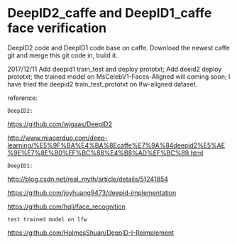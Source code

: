 # DeepID2_caffe and DeepID1_caffe face verification
DeepID2 code and DeepID1 code base on caffe.
Download the newest caffe git and merge this git code in, build it.


2017/12/11  Add deepid1  train_test and deploy prototxt; Add deeid2 deploy prototxt; the trained model on MsCelebV1-Faces-Aligned will coming soon; I have tried the deepid2 train_test_prototxt on lfw-aligned dataset.

reference:

`DeepID2:`

https://github.com/wjgaas/DeepID2

http://www.miaoerduo.com/deep-learning/%E5%9F%BA%E4%BA%8Ecaffe%E7%9A%84deepid2%E5%AE%9E%E7%8E%B0%EF%BC%88%E4%B8%AD%EF%BC%89.html

`DeepID1:`

http://blog.csdn.net/real_myth/article/details/51241854

https://github.com/joyhuang9473/deepid-implementation

https://github.com/hqli/face_recognition


`test trained model on lfw` 

https://github.com/HolmesShuan/DeepID-I-Reimplement
